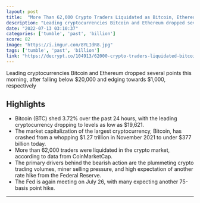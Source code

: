 ```yaml
---
layout: post
title:  "More Than 62,000 Crypto Traders Liquidated as Bitcoin, Ethereum Take Tumble"
description: "Leading cryptocurrencies Bitcoin and Ethereum dropped several points this morning, after falling below $20,000 and edging towards $1,000, respectively"
date: "2022-07-13 03:10:37"
categories: ['tumble', 'past', 'billion']
score: 82
image: "https://i.imgur.com/8YLIdR8.jpg"
tags: ['tumble', 'past', 'billion']
link: "https://decrypt.co/104913/62000-crypto-traders-liquidated-bitcoin-ethereum-take-tumble"
---
```


Leading cryptocurrencies Bitcoin and Ethereum dropped several points this morning, after falling below $20,000 and edging towards $1,000, respectively

## Highlights

- Bitcoin (BTC) shed 3.72% over the past 24 hours, with the leading cryptocurrency dropping to levels as low as $19,621.
- The market capitalization of the largest cryptocurrency, Bitcoin, has crashed from a whopping $1.27 trillion in November 2021 to under $377 billion today.
- More than 62,000 traders were liquidated in the crypto market, according to data from CoinMarketCap.
- The primary drivers behind the bearish action are the plummeting crypto trading volumes, miner selling pressure, and high expectation of another rate hike from the Federal Reserve.
- The Fed is again meeting on July 26, with many expecting another 75-basis point hike.

---
